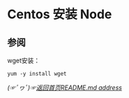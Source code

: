# Centos 安装 Node




## 参阅
wget安装：
```shell
yum -y install wget
```

*(☞ﾟヮﾟ)☞[返回首页README.md address](https://github.com/fredomli/java-standard)*

